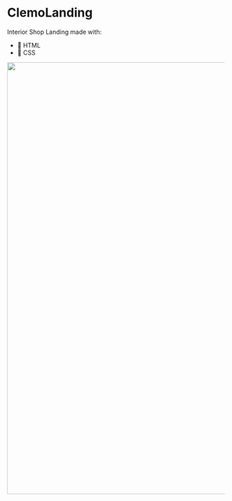 # ClemoLanding
Interior Shop Landing made with:</br>
* :space_invader: HTML
* :ghost: CSS
<img style="width: 1000px" src="./ClemoLanding.png" />
